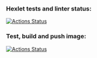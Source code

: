 ### Hexlet tests and linter status:

[![Actions Status](https://github.com/greenfrontend/devops-for-programmers-project-lvl1/workflows/hexlet-check/badge.svg)](https://github.com/greenfrontend/devops-for-programmers-project-lvl1/actions)

### Test, build and push image:

[![Actions Status](https://github.com/greenfrontend/devops-for-programmers-project-lvl1/workflows/push/badge.svg)](https://github.com/greenfrontend/devops-for-programmers-project-lvl1/actions)
